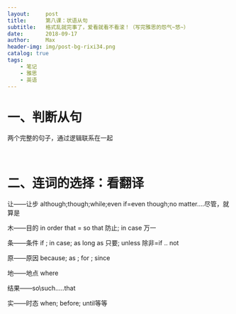 ```yaml
---
layout:     post
title:      第八课：状语从句
subtitle:   格式乱就完事了，爱看就看不看滚！（写完雅思的怨气~悠~）
date:       2018-09-17
author:     Max
header-img: img/post-bg-rixi34.png
catalog: true
tags:
    - 笔记
    - 雅思
    - 英语
---
```


一、判断从句
============

两个完整的句子，通过逻辑联系在一起

 

二、连词的选择：看翻译
======================

让——让步 although;though;while;even if=even though;no matter….尽管，就算是

木——目的 in order that = so that 防止; in case 万一

条——条件 if ; in case; as long as 只要; unless 除非=if .. not

原——原因 because; as ; for ; since

地——地点 where

结果——so\\such…..that

实——时态 when; before; until等等
